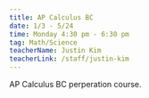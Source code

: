 ```yaml
---
title: AP Calculus BC
date: 1/3 - 5/24
time: Monday 4:30 pm - 6:30 pm
tag: Math/Science
teacherName: Justin Kim
teacherLink: /staff/justin-kim
---
```

AP Calculus BC perperation course.
